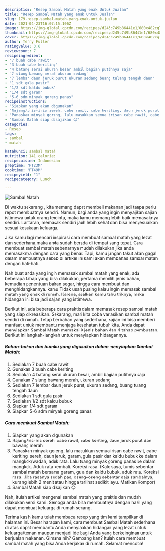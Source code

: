 ```yaml
---
description: "Resep Sambal Matah yang enak Untuk Jualan"
title: "Resep Sambal Matah yang enak Untuk Jualan"
slug: 179-resep-sambal-matah-yang-enak-untuk-jualan
date: 2021-04-23T16:07:15.106Z
image: https://img-global.cpcdn.com/recipes/d245c749b86441e1/680x482cq70/sambal-matah-foto-resep-utama.jpg
thumbnail: https://img-global.cpcdn.com/recipes/d245c749b86441e1/680x482cq70/sambal-matah-foto-resep-utama.jpg
cover: https://img-global.cpcdn.com/recipes/d245c749b86441e1/680x482cq70/sambal-matah-foto-resep-utama.jpg
author: Terry Fuller
ratingvalue: 3.6
reviewcount: 7
recipeingredient:
- "7 buah cabe rawit"
- "3 buah cabe keriting"
- "4 batang serai ukuran besar ambil bagian putihnya saja"
- "7 siung bawang merah ukuran sedang"
- "7 lembar daun jeruk purut ukuran sedang buang tulang tengah daun"
- "1 sdt gula pasir"
- "1/2 sdt kaldu bubuk"
- "1/4 sdt garam"
- "5-6 sdm minyak goreng panas"
recipeinstructions:
- "Siapkan yang akan digunakan"
- "Rajang/iris-iris sereh, cabe rawit, cabe keriting, daun jeruk purut dan bawang merah"
- "Panaskan minyak goreng, lalu masukkan semua irisan cabe rawit, cabe keriting, sereh, daun jeruk, garam, gula pasir dan kaldu bubuk ke dalam mangkok/wadah, aduk rata. Lalu tuang minyak goreng panas ke dalam mangkok. Aduk rata kembali. Koreksi rasa. (Kalo saya, tumis sebentar sambal matah bersama garam, gula dan kaldu bubuk, aduk rata. Koreksi rasa. Jika rasanya sudah pas, oseng-oseng sebentar saja sambalnya, kurang lebih 2 menit atau hingga terlihat sedikit layu. Matikan Kompor)"
- "Sambal Matah siap disajikan 😊"
categories:
- Resep
tags:
- sambal
- matah

katakunci: sambal matah 
nutrition: 141 calories
recipecuisine: Indonesian
preptime: "PT23M"
cooktime: "PT49M"
recipeyield: "1"
recipecategory: Lunch

---
```



![Sambal Matah](https://img-global.cpcdn.com/recipes/d245c749b86441e1/680x482cq70/sambal-matah-foto-resep-utama.jpg)

Di waktu  sekarang , kita memang dapat membeli makanan jadi tanpa perlu repot membuatnya sendiri. Namun, bagi anda yang ingin menyajikan sajian istimewa untuk orang tercinta, maka kamu memang lebih baik memasaknya sendiri. Lantaran, memasak sendiri jauh lebih sehat dan bisa menyesuaikan sesuai kesukaan keluarga.

Jika kamu lagi mencari inspirasi cara membuat sambal matah yang lezat dan sederhana,maka anda sudah berada di tempat yang tepat. Cara membuat sambal matah  sebenarnya mudah dilakukan jika anda memasaknya dengan cara yang benar. Tapi, kamu jangan takut akan gagal dalam membuatnya 
sebab di artikel ini kami akan membahas sambal matah dengan hati-hati.  



Nah buat anda yang ingin memasak sambal matah yang enak, ada beberapa tahap yang bisa dilakukan, pertama memilih jenis bahan, kemudian penentuan bahan segar, hingga cara membuat dan menghidangkannya. kamu Tidak usah pusing kalau ingin memasak sambal matah yang enak di rumah. Karena, asalkan kamu  tahu triknya, maka hidangan ini bisa jadi sajian yang istimewa.

Berikut ini, ada beberapa cara praktis  dalam memasak resep sambal matah yang siap dikreasikan. Sekarang, mari kita coba variasikan sambal matah sendiri di rumah. Tetap berbahan yang sederhana, sajian ini bisa memberi manfaat untuk membantu menjaga kesehatan tubuh kita. Anda dapat menyiapkan Sambal Matah memakai 9 jenis bahan dan 4 tahap pembuatan. Berikut ini langkah-langkah untuk menyiapkan hidangannya.

<!--inarticleads1-->

##### Bahan-bahan dan bumbu yang digunakan dalam menyiapkan Sambal Matah:

1. Sediakan 7 buah cabe rawit
1. Gunakan 3 buah cabe keriting
1. Sediakan 4 batang serai ukuran besar, ambil bagian putihnya saja
1. Gunakan 7 siung bawang merah, ukuran sedang
1. Sediakan 7 lembar daun jeruk purut, ukuran sedang, buang tulang tengah daun
1. Sediakan 1 sdt gula pasir
1. Sediakan 1/2 sdt kaldu bubuk
1. Siapkan 1/4 sdt garam
1. Siapkan 5-6 sdm minyak goreng panas




<!--inarticleads2-->

##### Cara membuat Sambal Matah:

1. Siapkan yang akan digunakan
1. Rajang/iris-iris sereh, cabe rawit, cabe keriting, daun jeruk purut dan bawang merah
1. Panaskan minyak goreng, lalu masukkan semua irisan cabe rawit, cabe keriting, sereh, daun jeruk, garam, gula pasir dan kaldu bubuk ke dalam mangkok/wadah, aduk rata. Lalu tuang minyak goreng panas ke dalam mangkok. Aduk rata kembali. Koreksi rasa. (Kalo saya, tumis sebentar sambal matah bersama garam, gula dan kaldu bubuk, aduk rata. Koreksi rasa. Jika rasanya sudah pas, oseng-oseng sebentar saja sambalnya, kurang lebih 2 menit atau hingga terlihat sedikit layu. Matikan Kompor)
1. Sambal Matah siap disajikan 😊




Nah, itulah artikel mengenai  sambal matah  yang praktis dan mudah dilakukan versi kami. Semoga anda bisa membuatnya dengan hasil yang dapat membuat keluarga di rumah senang. 

Terima kasih kamu telah membaca resep yang tim kami tampilkan di halaman ini. Besar harapan kami, cara membuat  Sambal Matah sederhana di atas dapat membantu Anda menyiapkan hidangan yang lezat untuk keluarga/teman maupun menjadi ide bagi Anda yang berkeinginan untuk berjualan makanan. Gimana nih? Gampang kan? Itulah cara membuat sambal matah yang bisa Anda kerjakan di rumah. Selamat mencoba!

